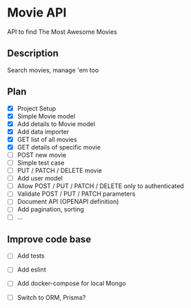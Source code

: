 # Movie API

API to find The Most Awesome Movies

## Description

Search movies, manage 'em too

## Plan

- [X] Project Setup
- [X] Simple Movie model
- [X] Add details to Movie model 
- [X] Add data importer
- [X] GET list of all movies
- [X] GET details of specific movie
- [ ] POST new movie
- [ ] Simple test case
- [ ] PUT / PATCH / DELETE movie
- [ ] Add user model
- [ ] Allow POST / PUT / PATCH / DELETE only to authenticated
- [ ] Validate POST / PUT / PATCH parameters
- [ ] Document API (OPENAPI definition)
- [ ] Add pagination, sorting
- [ ] ...

## Improve code base
- [ ] Add tests
- [ ] Add eslint
- [ ] Add docker-compose for local Mongo
- [ ] Switch to ORM, Prisma?

